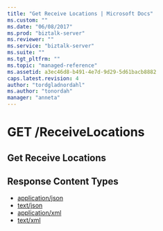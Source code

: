 ```yaml
---
title: "Get Receive Locations | Microsoft Docs"
ms.custom: ""
ms.date: "06/08/2017"
ms.prod: "biztalk-server"
ms.reviewer: ""
ms.service: "biztalk-server"
ms.suite: ""
ms.tgt_pltfrm: ""
ms.topic: "managed-reference"
ms.assetid: a3ec46d8-b491-4e7d-9d29-5d61bacb8882
caps.latest.revision: 4
author: "tordgladnordahl"
ms.author: "tonordah"
manager: "anneta"
---
```

# GET /ReceiveLocations
## Get Receive Locations

Response Content Types
---

- [application/json](../feature-pack-1/get-receive-locations-application-json.md)
- [text/json](../feature-pack-1/get-receive-locations-text-json.md)
- [application/xml](../feature-pack-1/get-receive-locations-application-xml.md)
- [text/xml](../feature-pack-1/get-receive-locations-text-xml.md)